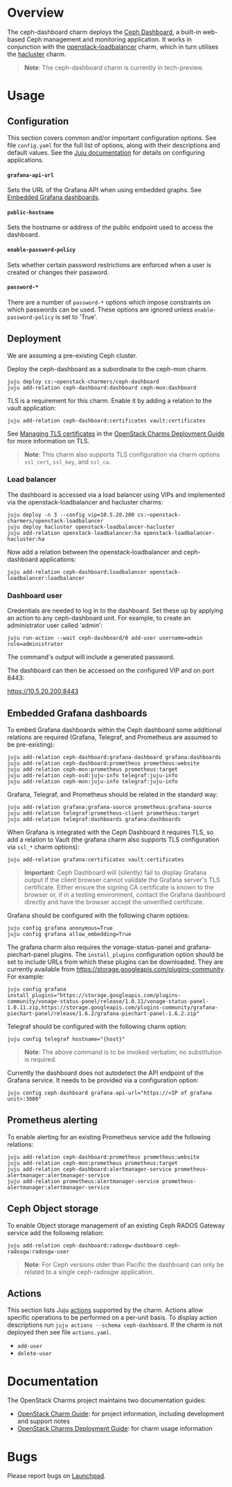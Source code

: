 # Overview

The ceph-dashboard charm deploys the [Ceph Dashboard][upstream-ceph-dashboard],
a built-in web-based Ceph management and monitoring application. It works in
conjunction with the [openstack-loadbalancer][loadbalancer-charm] charm, which
in turn utilises the [hacluster][hacluster-charm] charm.

> **Note**: The ceph-dashboard charm is currently in tech-preview.

# Usage

## Configuration

This section covers common and/or important configuration options. See file
`config.yaml` for the full list of options, along with their descriptions and
default values. See the [Juju documentation][juju-docs-config-apps] for details
on configuring applications.

#### `grafana-api-url`

Sets the URL of the Grafana API when using embedded graphs. See
[Embedded Grafana dashboards][anchor-grafana-dashboards].

#### `public-hostname`

Sets the hostname or address of the public endpoint used to access
the dashboard.

#### `enable-password-policy`

Sets whether certain password restrictions are enforced when a user
is created or changes their password.

#### `password-*`

There are a number of `password-*` options which impose constraints on which
passwords can be used. These options are ignored unless
`enable-password-policy` is set to 'True'.

## Deployment

We are assuming a pre-existing Ceph cluster.

Deploy the ceph-dashboard as a subordinate to the ceph-mon charm.

    juju deploy cs:~openstack-charmers/ceph-dashboard
    juju add-relation ceph-dashboard:dashboard ceph-mon:dashboard

TLS is a requirement for this charm. Enable it by adding a relation to the
vault application:

    juju add-relation ceph-dashboard:certificates vault:certificates

See [Managing TLS certificates][cdg-tls] in the
[OpenStack Charms Deployment Guide][cdg] for more information on TLS.

> **Note**: This charm also supports TLS configuration via charm options
  `ssl_cert`, `ssl_key`, and `ssl_ca`.

### Load balancer

The dashboard is accessed via a load balancer using VIPs and implemented via
the openstack-loadbalancer and hacluster charms:

    juju deploy -n 3 --config vip=10.5.20.200 cs:~openstack-charmers/openstack-loadbalancer
    juju deploy hacluster openstack-loadbalancer-hacluster
    juju add-relation openstack-loadbalancer:ha openstack-loadbalancer-hacluster:ha

Now add a relation between the openstack-loadbalancer and ceph-dashboard
applications:

    juju add-relation ceph-dashboard:loadbalancer openstack-loadbalancer:loadbalancer

### Dashboard user

Credentials are needed to log in to the dashboard. Set these up by applying an
action to any ceph-dashboard unit. For example, to create an administrator user
called 'admin':

    juju run-action --wait ceph-dashboard/0 add-user username=admin role=administrator

The command's output will include a generated password.

The dashboard can then be accessed on the configured VIP and on port 8443:

https://10.5.20.200:8443

## Embedded Grafana dashboards

To embed Grafana dashboards within the Ceph dashboard some additional relations
are required (Grafana, Telegraf, and Prometheus are assumed to be
pre-existing):

    juju add-relation ceph-dashboard:grafana-dashboard grafana:dashboards
    juju add-relation ceph-dashboard:prometheus prometheus:website
    juju add-relation ceph-mon:prometheus prometheus:target
    juju add-relation ceph-osd:juju-info telegraf:juju-info
    juju add-relation ceph-mon:juju-info telegraf:juju-info

Grafana, Telegraf, and Prometheus should be related in the standard way:

    juju add-relation grafana:grafana-source prometheus:grafana-source
    juju add-relation telegraf:prometheus-client prometheus:target
    juju add-relation telegraf:dashboards grafana:dashboards

When Grafana is integrated with the Ceph Dashboard it requires TLS, so
add a relation to Vault (the grafana charm also supports TLS configuration via
`ssl_*` charm options):

    juju add-relation grafana:certificates vault:certificates

> **Important**: Ceph Dashboard will (silently) fail to display Grafana output
  if the client browser cannot validate the Grafana server's TLS certificate.
  Either ensure the signing CA certificate is known to the browser or, if in a
  testing environment, contact the Grafana dashboard directly and have the
  browser accept the unverified certificate.

Grafana should be configured with the following charm options:

    juju config grafana anonymous=True
    juju config grafana allow_embedding=True

The grafana charm also requires the vonage-status-panel and
grafana-piechart-panel plugins. The `install_plugins` configuration option
should be set to include URLs from which these plugins can be downloaded. They
are currently available from https://storage.googleapis.com/plugins-community.
For example:

    juju config grafana install_plugins="https://storage.googleapis.com/plugins-community/vonage-status-panel/release/1.0.11/vonage-status-panel-1.0.11.zip,https://storage.googleapis.com/plugins-community/grafana-piechart-panel/release/1.6.2/grafana-piechart-panel-1.6.2.zip"

Telegraf should be configured with the following charm option:

    juju config telegraf hostname="{host}"

> **Note**: The above command is to be invoked verbatim; no substitution is
  required.

Currently the dashboard does not autodetect the API endpoint of the Grafana
service. It needs to be provided via a configuration option:

    juju config ceph-dashboard grafana-api-url="https://<IP of grafana unit>:3000"

## Prometheus alerting

To enable alerting for an existing Prometheus service add the following
relations:

    juju add-relation ceph-dashboard:prometheus prometheus:website
    juju add-relation ceph-mon:prometheus prometheus:target
    juju add-relation ceph-dashboard:alertmanager-service prometheus-alertmanager:alertmanager-service
    juju add-relation prometheus:alertmanager-service prometheus-alertmanager:alertmanager-service

## Ceph Object storage

To enable Object storage management of an existing Ceph RADOS Gateway service
add the following relation:

    juju add-relation ceph-dashboard:radosgw-dashboard ceph-radosgw:radosgw-user

> **Note**: For Ceph versions older than Pacific the dashboard can only be
  related to a single ceph-radosgw application.

## Actions

This section lists Juju [actions][juju-docs-actions] supported by the charm.
Actions allow specific operations to be performed on a per-unit basis. To
display action descriptions run `juju actions --schema ceph-dashboard`. If the
charm is not deployed then see file `actions.yaml`.

* `add-user`
* `delete-user`

# Documentation

The OpenStack Charms project maintains two documentation guides:

* [OpenStack Charm Guide][cg]: for project information, including development
  and support notes
* [OpenStack Charms Deployment Guide][cdg]: for charm usage information

# Bugs

Please report bugs on [Launchpad][lp-bugs-charm-ceph-dashboard].

<!-- LINKS -->

[juju-docs-actions]: https://juju.is/docs/working-with-actions
[juju-docs-config-apps]: https://juju.is/docs/configuring-applications
[upstream-ceph-dashboard]: https://docs.ceph.com/en/latest/mgr/dashboard/
[cg]: https://docs.openstack.org/charm-guide
[cdg]: https://docs.openstack.org/project-deploy-guide/charm-deployment-guide
[cdg-tls]: https://docs.openstack.org/project-deploy-guide/charm-deployment-guide/latest/app-certificate-management.html
[lp-bugs-charm-ceph-dashboard]: https://bugs.launchpad.net/charm-ceph-dashboard
[anchor-grafana-dashboards]: #embedded-grafana-dashboards
[loadbalancer-charm]: https://jaas.ai/u/openstack-charmers/openstack-loadbalancer
[hacluster-charm]: https://jaas.ai/hacluster
